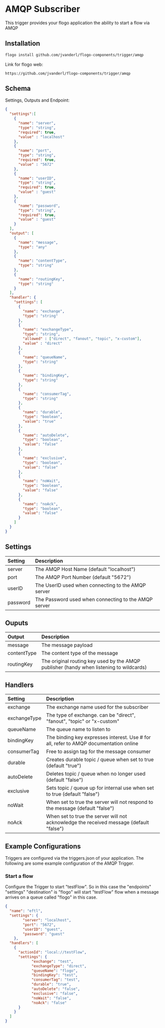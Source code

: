 # AMQP Subscriber
This trigger provides your flogo application the ability to start a flow via AMQP


## Installation

```bash
flogo install github.com/jvanderl/flogo-components/trigger/amqp
```
Link for flogo web:
```
https://github.com/jvanderl/flogo-components/trigger/amqp
```

## Schema
Settings, Outputs and Endpoint:

```json
{
  "settings":[
    {
      "name": "server",
      "type": "string",
      "required": true,
      "value" : "localhost"
    },
    {
      "name": "port",
      "type": "string",
      "required": true,
      "value" : "5672"
    },
    {
      "name": "userID",
      "type": "string",
      "required": true,
      "value" : "guest"
    },
    {
      "name": "password",
      "type": "string",
      "required": true,
      "value" : "guest"
    }
  ],
  "output": [
    {
      "name": "message",
      "type": "any"
    },
    {
      "name": "contentType",
      "type": "string"
    },
    {
      "name": "routingKey",
      "type": "string"
    }
  ],
  "handler": {
    "settings": [
      {
        "name": "exchange",
        "type": "string"
      },
      {
        "name": "exchangeType",
        "type": "string",
        "allowed" : ["direct", "fanout", "topic", "x-custom"],
        "value" : "direct"
      },
      {
        "name": "queueName",
        "type": "string"
      },
      {
        "name": "bindingKey",
        "type": "string"
      },
      {
        "name": "consumerTag",
        "type": "string"
      },
      {
        "name": "durable",
        "type": "boolean",
        "value": "true"
      },
      {
        "name": "autoDelete",
        "type": "boolean",
        "value": "false"
      },
      {
        "name": "exclusive",
        "type": "boolean",
        "value": "false"
      },
      {
        "name": "noWait",
        "type": "boolean",
        "value": "false"
      },
      {
        "name": "noAck",
        "type": "boolean",
        "value": "false"
      }
    ]
  }
}
```
## Settings
| Setting   | Description    |
|:----------|:---------------|
| server      | The AMQP Host Name (default "localhost") |
| port        | The AMQP Port Number (default "5672") |         
| userID      | The UserID used when connecting to the AMQP server |
| password    | The Password used when connecting to the AMQP server |

## Ouputs
| Output   | Description    |
|:----------|:---------------|
| message   | The message payload |
| contentType | The content type of the message |
| routingKey   | The original routing key used by the AMQP publisher (handy when listening to wildcards) |

## Handlers
| Setting   | Description    |
|:----------|:---------------|
| exchange | The exchange name used for the subscriber |
| exchangeType | The type of exchange. can be "direct", "fanout", "topic" or "x-custom" |
| queueName | The queue name to listen to |
| bindingKey | The binding key expresses interest. Use # for all, refer to AMQP documentation online |
| consumerTag | Free to assign tag for the message consumer |
| durable     | Creates durable topic / queue when set to true (default "true") |
| autoDelete  | Deletes topic / queue when no longer used (default "false") |
| exclusive   | Sets topic / queue up for internal use when set to true (default "false") |
| noWait      | When set to true the server will not respond to the message (default "false") |
| noAck      | When set to true the server will not acknowledge the received message (default "false") |


## Example Configurations

Triggers are configured via the triggers.json of your application. The following are some example configuration of the AMQP Trigger.

### Start a flow
Configure the Trigger to start "testFlow". So in this case the "endpoints" "settings" "destination" is "flogo" will start "testFlow" flow when a message arrives on a queue called "flogo" in this case.

```json
{
  "name": "eftl",
  "settings": {
        "server": "localhost",
        "port": "5672",
        "userID": "guest",
        "password": "guest"
    },
  "handlers": [
    {
      "actionId": "local://testFlow",
      "settings": {
            "exchange": "test",
            "exchangeType": "direct",
            "queueName": "flogo",
            "bindingKey": "test",
            "consumerTag": "test",
            "durable": "true",
            "autoDelete": "false",
            "exclusive": "false",
            "noWait": "false",
            "noAck": "false"
      }
    }
  ]
}
```
